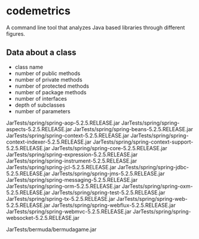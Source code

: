 # codemetrics
A command line tool that analyzes Java based libraries through
different figures.

## Data about a class
* class name
* number of public methods
* number of private methods
* number of protected methods
* number of package methods
* number of interfaces
* depth of subclasses
* number of parameters

JarTests/spring/spring-aop-5.2.5.RELEASE.jar
JarTests/spring/spring-aspects-5.2.5.RELEASE.jar
JarTests/spring/spring-beans-5.2.5.RELEASE.jar
JarTests/spring/spring-context-5.2.5.RELEASE.jar
JarTests/spring/spring-context-indexer-5.2.5.RELEASE.jar
JarTests/spring/spring-context-support-5.2.5.RELEASE.jar
JarTests/spring/spring-core-5.2.5.RELEASE.jar
JarTests/spring/spring-expression-5.2.5.RELEASE.jar
JarTests/spring/spring-instrument-5.2.5.RELEASE.jar
JarTests/spring/spring-jcl-5.2.5.RELEASE.jar
JarTests/spring/spring-jdbc-5.2.5.RELEASE.jar
JarTests/spring/spring-jms-5.2.5.RELEASE.jar
JarTests/spring/spring-messaging-5.2.5.RELEASE.jar
JarTests/spring/spring-orm-5.2.5.RELEASE.jar
JarTests/spring/spring-oxm-5.2.5.RELEASE.jar
JarTests/spring/spring-test-5.2.5.RELEASE.jar
JarTests/spring/spring-tx-5.2.5.RELEASE.jar
JarTests/spring/spring-web-5.2.5.RELEASE.jar
JarTests/spring/spring-webflux-5.2.5.RELEASE.jar
JarTests/spring/spring-webmvc-5.2.5.RELEASE.jar
JarTests/spring/spring-websocket-5.2.5.RELEASE.jar

JarTests/bermuda/bermudagame.jar